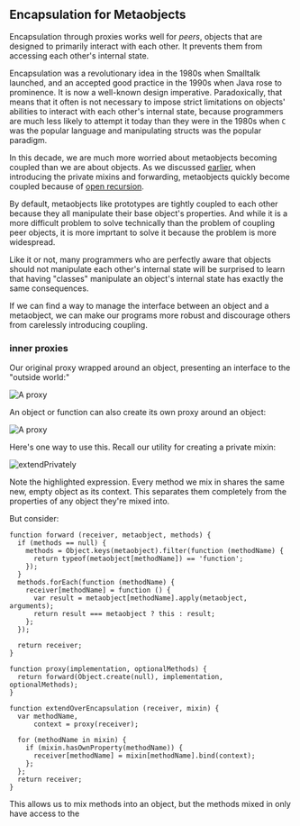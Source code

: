 ## Encapsulation for Metaobjects

Encapsulation through proxies works well for *peers*, objects that are designed to primarily interact with each other. It prevents them from accessing each other's internal state.

Encapsulation was a revolutionary idea in the 1980s when Smalltalk launched, and an accepted good practice in the 1990s when Java rose to prominence. It is now a well-known design imperative. Paradoxically, that means that it often is not necessary to impose strict limitations on objects' abilities to interact with each other's internal state, because programmers are much less likely to attempt it today than they were in the 1980s when `C` was the popular language and manipulating structs was the popular paradigm.

In this decade, we are much more worried about metaobjects becoming coupled than we are about objects. As we discussed [earlier](#encapsulation-problem), when introducing the private mixins and forwarding, metaobjects quickly become coupled because of [open recursion][or].

[or]: https://en.wikipedia.org/wiki/Open_recursion#Open_recursion

By default, metaobjects like prototypes are tightly coupled to each other because they all manipulate their base object's properties. And while it is a more difficult problem to solve technically than the problem of coupling peer objects, it is more imprtant to solve it because the problem is more widespread.

Like it or not, many programmers who are perfectly aware that objects should not manipulate each other's internal state will be surprised to learn that having "classes" manipulate an object's internal state has exactly the same consequences.

If we can find a way to manage the interface between an object and a metaobject, we can make our programs more robust and discourage others from carelessly introducing coupling.

### inner proxies

Our original proxy wrapped around an object, presenting an interface to the "outside world:"

![A proxy](images/7/proxy.png)

An object or function can also create its own proxy around an object:

![A proxy](images/7/inner_proxy.png)

Here's one way to use this. Recall our utility for creating a private mixin:

![extendPrivately](images/7/extendPrivately.png)

Note the highlighted expression. Every method we mix in shares the same new, empty object as its context. This separates them completely from the properties of any object they're mixed into.

But consider:

~~~~~~~~
function forward (receiver, metaobject, methods) {
  if (methods == null) {
    methods = Object.keys(metaobject).filter(function (methodName) {
      return typeof(metaobject[methodName]) == 'function';
    });
  }
  methods.forEach(function (methodName) {
    receiver[methodName] = function () {
      var result = metaobject[methodName].apply(metaobject, arguments);
      return result === metaobject ? this : result;
    };
  });

  return receiver;
}

function proxy(implementation, optionalMethods) {
  return forward(Object.create(null), implementation, optionalMethods);
}

function extendOverEncapsulation (receiver, mixin) {
  var methodName,
      context = proxy(receiver);

  for (methodName in mixin) {
    if (mixin.hasOwnProperty(methodName)) {
      receiver[methodName] = mixin[methodName].bind(context);
    };
  };
  return receiver;
}
~~~~~~~~

This allows us to mix methods into an object, but the methods mixed in only have access to the
